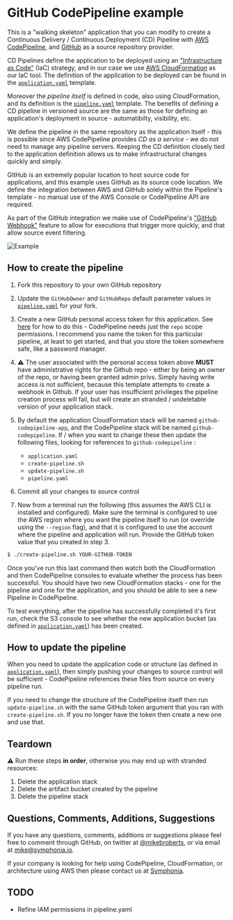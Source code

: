 # GitHub CodePipeline example

This is a "walking skeleton" application that you can modify to create a Continuous Delivery / Continuous Deployment (CD) Pipeline
with [AWS CodePipeline](https://aws.amazon.com/codepipeline/), and [GitHub](https://github.com/) as a source repository provider.

CD Pipelines define the application to be deployed using an ["Infrastructure as Code"](https://en.wikipedia.org/wiki/Infrastructure_as_code) (IaC) strategy, and in our case we use [AWS CloudFormation](https://aws.amazon.com/cloudformation/) as our IaC tool. The definition of the application to be deployed can be found in the [`application.yaml`](./application.yaml) template.

Moreover the *pipeline itself* is defined in code, also using CloudFormation, and its definition is the [`pipeline.yaml`](./pipeline.yaml) template. The benefits of defining a CD pipeline in versioned source are the same as those for defining an application's deployment in source - automatibilty, visibility, etc. 

We define the pipeline in the same repository as the application itself - this is possible since AWS CodePipeline provides *CD as a service* - we do not need to manage any pipeline servers. Keeping the CD definition closely tied to the application definition allows us to make infrastructural changes quickly and simply.

GitHub is an extremely popular location to host source code for applications, and this example uses GitHub as its source code location. We define the integration between AWS and GitHub solely within the Pipeline's template - no manual use of the AWS Console or CodePipeline API are required.

As part of the GitHub integration we make use of CodePipeline's ["GitHub Webhook"](https://docs.aws.amazon.com/codepipeline/latest/userguide/pipelines-webhooks.html) feature to allow for executions that trigger more quickly, and that allow source event filtering.

![Example](images/githubpipeline.png "Example of a successful execution")

## How to create the pipeline

1. Fork this repository to your own GitHub repository

1. Update the `GitHubOwner` and `GitHubRepo` default parameter values in [`pipeline.yaml`](./pipeline.yaml) for your fork.

1. Create a new GitHub personal access token for this application. See [here](https://help.github.com/articles/creating-a-personal-access-token-for-the-command-line/) for how to do this - CodePipeline needs just the `repo` scope permissions. I recommend you name the token for this particular pipeline, at least to get started, and that you store the token somewhere safe, like a password manager.

1. :warning: The user associated with the personal access token above **MUST** have administrative rights for the Github repo - either by being an owner of the repo, or having been granted admin privs. Simply having write access is not sufficient, because this template attempts to create a webhook in Github. If your user has insufficient privileges the pipeline creation process will fail, but will create an stranded / undeletable version of your application stack.

1. By default the application CloudFormation stack will be named `github-codepipeline-app`, and the CodePipeline stack will be named `github-codepipeline`. If / when you want to change these then update the following files, looking for references to `github-codepipeline` :
    * `application.yaml`
    * `create-pipeline.sh`
    * `update-pipeline.sh`
    * `pipeline.yaml`

1. Commit all your changes to source control

1. Now from a terminal run the following (this assumes the AWS CLI is installed and configured). Make sure the terminal is configured to use the AWS region where you want the pipeline itself to run (or override using the `--region` flag), and that it is configured to use the account where the pipeline and application will run. Provide the GitHub token value that you created in step 3.

``` bash
$ ./create-pipeline.sh YOUR-GITHUB-TOKEN
```

Once you've run this last command then watch both the CloudFormation and then CodePipeline consoles to evaluate whether the process has been successful. You should have two new CloudFormation stacks - one for the pipeline and one for the application, and you should be able to see a new Pipeline in CodePipeline.

To test everything, after the pipeline has successfully completed it's first run, check the S3 console to see whether the new application bucket (as defined in [`application.yaml`](./application.yaml)) has been created.

## How to update the pipeline

When you need to update the application code or structure (as defined in [`application.yaml`](./application.yaml)), then simply pushing your changes to source control will be sufficient - CodePipeline references these files from source on every pipeline run.

If you need to change the structure of the CodePipeline itself then run `update-pipeline.sh` with the same GitHub token argument that you ran with `create-pipeline.sh`. If you no longer have the token then create a new one and use that.

## Teardown

:warning: Run these steps **in order**, otherwise you may end up with stranded resources:

1. Delete the application stack
1. Delete the artifact bucket created by the pipeline
1. Delete the pipeline stack

## Questions, Comments, Additions, Suggestions

If you have any questions, comments, additions or suggestions please feel free to comment through GitHub, on twitter at [@mikebroberts](https://twitter.com/mikebroberts), or via email at mike@symphonia.io.

If your company is looking for help using CodePipeline, CloudFormation, or architecture using AWS then please contact us at [Symphonia](https://www.symphonia.io/).

## TODO

* Refine IAM permissions in pipeline.yaml